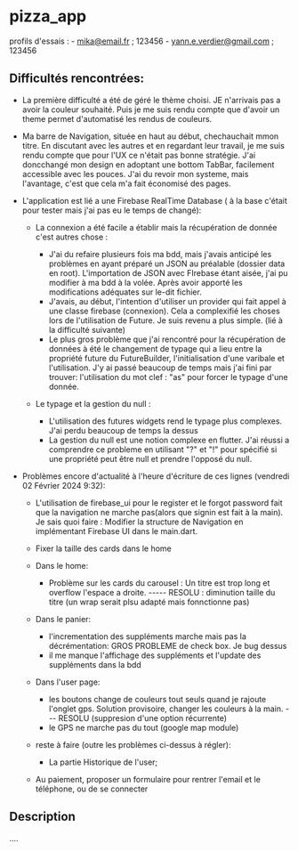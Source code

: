 # pizza_app

profils d'essais : 
    - mika@email.fr ; 123456
    - yann.e.verdier@gmail.com ; 123456

## Difficultés rencontrées:

- La première difficulté a été de géré le thème choisi. JE n'arrivais pas a avoir la couleur souhaité.
    Puis je me suis rendu compte que d'avoir un theme permet d'automatisé les rendus de couleurs.

- Ma barre de Navigation, située en haut au début, chechauchait mmon titre.
    En discutant avec les autres et en regardant leur travail, je me suis rendu compte que pour l'UX ce n'était pas bonne stratégie.
    J'ai doncchangé mon design en adoptant une bottom TabBar, facilement accessible avec les pouces. 
    J'ai du revoir mon systeme, mais l'avantage, c'est que cela m'a fait économisé des pages.

- L'application est lié a une Firebase RealTime Database ( à la base c'était pour tester mais j'ai pas eu le temps de changé):
    * La connexion a été facile a établir mais la récupération de donnée c'est autres chose :
        - J'ai du refaire plusieurs fois ma bdd, mais j'avais anticipé les problèmes en ayant préparé un JSON au préalable (dossier data en root).
            L'importation de JSON avec FIrebase étant aisée, j'ai pu modifier à ma bdd à la volée. Après avoir apporté les modifications adéquates sur le-dit fichier.
        - J'avais, au début, l'intention d'utiliser un provider qui fait appel à une classe firebase (connexion). Cela a complexifié les choses lors de l'utilisation de Future.
            Je suis revenu a plus simple. (lié à la difficulté suivante)
        - Le plus gros problème que j'ai rencontré pour la récupération de données à été le changement de typage qui a lieu entre la propriété future du FutureBuilder, l'initialisation d'une varibale et l'utilisation.
            J'y ai passé beaucoup de temps mais j'ai fini par trouver: l'utilisation du mot clef : "as" pour forcer le typage d'une donnée. 

    *  Le typage et la gestion du null :
        - L'utilisation des futures widgets rend le typage plus complexes. J'ai perdu beaucoup de temps la dessus
        - La gestion du null est une notion complexe en flutter. J'ai réussi a comprendre ce probleme en utilisant "?" et "!" pour spécifié si une propriété peut être null et prendre l'opposé du null.

- Problèmes encore d'actualité à l'heure d'écriture de ces lignes (vendredi 02 Février 2024 9:32):
    * L'utilisation de firebase_ui pour le register et le forgot password fait que la navigation ne marche pas(alors que signin est fait à la main). 
        Je sais quoi faire : Modifier la structure de Navigation en implémentant Firebase UI dans le main.dart. 

    * Fixer la taille des cards dans le home

    * Dans le home: 
        - Problème sur les cards du carousel : Un titre est trop long et overflow l'espace a droite. ----- RESOLU : diminution taille du titre (un wrap serait plsu adapté mais fonnctionne pas)
    
    * Dans le panier: 
        - l'incrementation des suppléments marche mais pas la décrémentation: GROS PROBLEME de check box. Je bug dessus
        - il me manque l'affichage des suppléments et l'update des suppléments dans la bdd

    * Dans l'user page:
        - les boutons change de couleurs tout seuls quand je rajoute l'onglet gps. Solution provisoire, changer les couleurs à la main. --- RESOLU (suppresion d'une option récurrente)
        - le GPS ne marche pas du tout (google map module)
    
    * reste à faire (outre les problèmes ci-dessus à régler):
        - La partie Historique de l'user;
        
    * Au paiement, proposer un formulaire pour rentrer l'email et le téléphone, ou de se connecter

## Description

....
